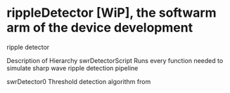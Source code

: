 # rippleDetector [WiP], the softwarm arm of the device development
ripple detector

Description of Hierarchy
swrDetectorScript 
    Runs every function needed to simulate sharp wave ripple detection
    pipeline

swrDetector0
    Threshold detection algorithm from 
